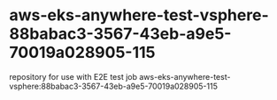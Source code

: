 # aws-eks-anywhere-test-vsphere-88babac3-3567-43eb-a9e5-70019a028905-115
repository for use with E2E test job aws-eks-anywhere-test-vsphere:88babac3-3567-43eb-a9e5-70019a028905-115
